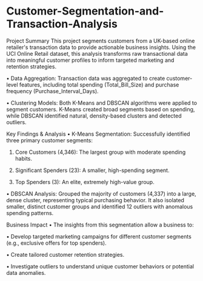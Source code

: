 # Customer-Segmentation-and-Transaction-Analysis
Project Summary
This project segments customers from a UK-based online retailer's transaction data to provide actionable business insights. Using the UCI Online Retail dataset, this analysis transforms raw transactional data into meaningful customer profiles to inform targeted marketing and retention strategies.

• Data Aggregation: Transaction data was aggregated to create customer-level features, including total spending (Total_Bill_Size) and purchase frequency   (Purchase_Interval_Days).

• Clustering Models: Both K-Means and DBSCAN algorithms were applied to segment customers. K-Means created broad segments based on spending, while DBSCAN identified natural, density-based clusters and detected outliers.

Key Findings & Analysis
• K-Means Segmentation: Successfully identified three primary customer segments:

  1. Core Customers (4,346): The largest group with moderate spending habits.

  2. Significant Spenders (23): A smaller, high-spending segment.

  3. Top Spenders (3): An elite, extremely high-value group.

• DBSCAN Analysis: Grouped the majority of customers (4,337) into a large, dense cluster, representing typical purchasing behavior. It also isolated smaller, distinct customer groups and identified 12 outliers with anomalous spending patterns.

Business Impact
• The insights from this segmentation allow a business to:

• Develop targeted marketing campaigns for different customer segments (e.g., exclusive offers for top spenders).

• Create tailored customer retention strategies.

• Investigate outliers to understand unique customer behaviors or potential data anomalies.
